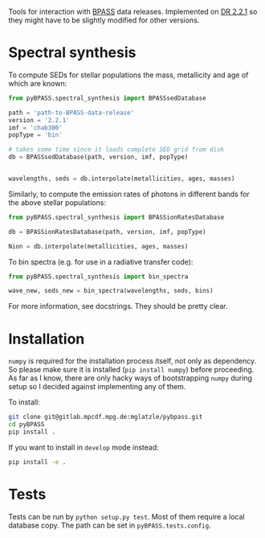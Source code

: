 Tools for interaction with [BPASS](https://bpass.auckland.ac.nz/9.html) data
releases. Implemented on [DR
2.2.1](https://drive.google.com/drive/folders/1BS2w9hpdaJeul6-YtZum--F4gxWIPYXl)
so they might have to be slightly modified for other versions.

# Spectral synthesis
To compute SEDs for stellar populations the mass, metallicity and age of which
are known:

```python
from pyBPASS.spectral_synthesis import BPASSsedDatabase

path = 'path-to-BPASS-data-release'
version = '2.2.1'
imf = 'chab300'
popType = 'bin'

# takes some time since it loads complete SED grid from disk
db = BPASSsedDatabase(path, version, imf, popType)


wavelengths, seds = db.interpolate(metallicities, ages, masses)
```

Similarly, to compute the emission rates of photons in different bands for the above
stellar populations:
```python
from pyBPASS.spectral_synthesis import BPASSionRatesDatabase

db = BPASSionRatesDatabase(path, version, imf, popType)

Nion = db.interpolate(metallicities, ages, masses)
```

To bin spectra (e.g. for use in a radiative transfer code):
```python
from pyBPASS.spectral_synthesis import bin_spectra

wave_new, seds_new = bin_spectra(wavelengths, seds, bins)
```

For more information, see docstrings. They should be pretty clear.

# Installation
`numpy` is required for the installation process itself, not only as
dependency. So please make sure it is installed (`pip install numpy`) before
proceeding. As far as I know, there are only hacky ways of bootstrapping
`numpy` during setup so I decided against implementing any of them.

To install:
```sh
git clone git@gitlab.mpcdf.mpg.de:mglatzle/pybpass.git
cd pyBPASS
pip install .
```
If you want to install in `develop` mode instead:
```sh
pip install -e .
```

# Tests
Tests can be run by `python setup.py test`. Most of them require a local
database copy. The path can be set in `pyBPASS.tests.config`.

